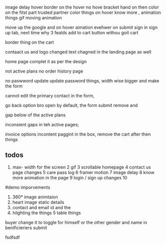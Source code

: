 image delay
hover
border on the hover
no hove bracket
hand on then
color on the fitst part
trusted partner color things
on hover know more , animation things
gif moving animation

move up the google and
on hover aimation evehwer on submit
sign in sign up tab,
next time why 3 fealds
add to cart button withou goit cart

border thing on the cart

contaact us and logo changed
text chagned in the landing page as well

home page complet it as per the design

not active plans
no order history page

no paswword update
update password things,
width wise bigger and make the form

cannot edit the primary contact in the form,

go back option bro
open by default, the form
submit remove and

gap below of the active plans

inconsient gaps in teh active pages;

invoice options
incontent paggint in the box,
remove the cart after then things

## todos

1. max- width for the screen
   2 gif
   3 scrollable homepage
   4 contact us page changes
   5 care pass log
   6 framer motion
   7 image delay
   8 know more animation in the page
   9 login / sign up changes
   10

#demo imporvements

1. 360\* image animtaion
2. heart image static details
3. contact and email id and the
4. hilghting the things
   5 table things

buyer change it to
toggle for himself or the other
gender and name in benificieriers
submit

fsdfsdf
